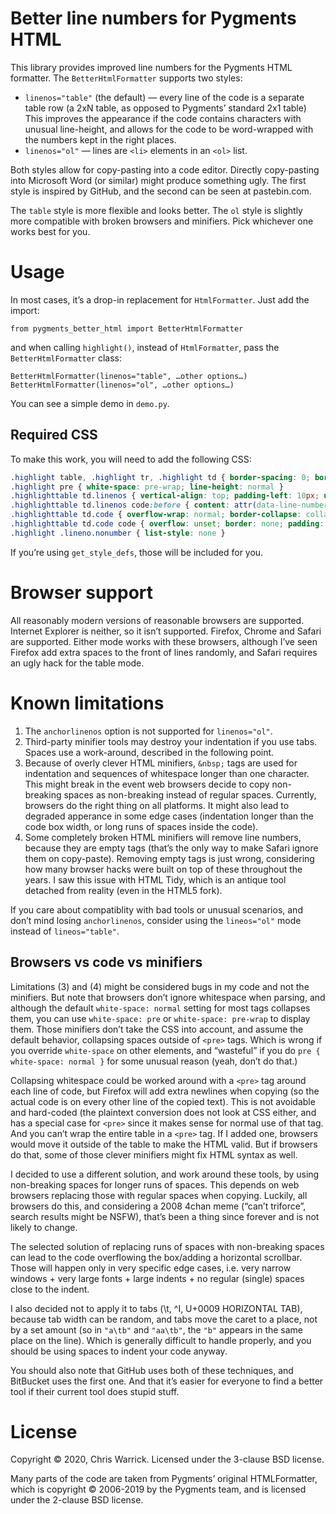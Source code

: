 Better line numbers for Pygments HTML
=====================================

This library provides improved line numbers for the Pygments HTML formatter. The `BetterHtmlFormatter` supports two styles:

* `linenos="table"` (the default) — every line of the code is a separate table row (a 2xN table, as opposed to Pygments’ standard 2x1 table) This improves the appearance if the code contains characters with unusual line-height, and allows for the code to be word-wrapped with the numbers kept in the right places.
* `linenos="ol"` — lines are `<li>` elements in an `<ol>` list.

Both styles allow for copy-pasting into a code editor. Directly copy-pasting into Microsoft Word (or similar) might produce something ugly. The first style is inspired by GitHub, and the second can be seen at pastebin.com.

The `table` style is more flexible and looks better. The `ol` style is slightly more compatible with broken browsers and minifiers. Pick whichever one works best for you.

Usage
=====

In most cases, it’s a drop-in replacement for `HtmlFormatter`. Just add the import:

    from pygments_better_html import BetterHtmlFormatter

and when calling `highlight()`, instead of `HtmlFormatter`, pass the `BetterHtmlFormatter` class:

    BetterHtmlFormatter(linenos="table", …other options…)
    BetterHtmlFormatter(linenos="ol", …other options…)

You can see a simple demo in `demo.py`.

Required CSS
------------

To make this work, you will need to add the following CSS:

```css
.highlight table, .highlight tr, .highlight td { border-spacing: 0; border-collapse: collapse }
.highlight pre { white-space: pre-wrap; line-height: normal }
.highlighttable td.linenos { vertical-align: top; padding-left: 10px; user-select: none; -webkit-user-select: none }
.highlighttable td.linenos code:before { content: attr(data-line-number) }
.highlighttable td.code { overflow-wrap: normal; border-collapse: collapse }
.highlighttable td.code code { overflow: unset; border: none; padding: 0; margin: 0; white-space: pre-wrap; line-height: unset; background: none }
.highlight .lineno.nonumber { list-style: none }
```

If you’re using ``get_style_defs``, those will be included for you.

Browser support
===============

All reasonably modern versions of reasonable browsers are supported. Internet Explorer is neither, so it isn’t supported. Firefox, Chrome and Safari are supported. Either mode works with these browsers, although I’ve seen Firefox add extra spaces to the front of lines randomly, and Safari requires an ugly hack for the table mode.

Known limitations
=================

1. The `anchorlinenos` option is not supported for `linenos="ol"`.
2. Third-party minifier tools may destroy your indentation if you use tabs. Spaces use a work-around, described in the following point.
3. Because of overly clever HTML minifiers, `&nbsp;` tags are used for indentation and sequences of whitespace longer than one character. This might break in the event web browsers decide to copy non-breaking spaces as non-breaking instead of regular spaces. Currently, browsers do the right thing on all platforms. It might also lead to degraded apperance in some edge cases (indentation longer than the code box width, or long runs of spaces inside the code).
4. Some completely broken HTML minifiers will remove line numbers, because they are empty tags (that’s the only way to make Safari ignore them on copy-paste). Removing empty tags is just wrong, considering how many browser hacks were built on top of these throughout the years. I saw this issue with HTML Tidy, which is an antique tool detached from reality (even in the HTML5 fork).

If you care about compatiblity with bad tools or unusual scenarios, and don’t mind losing `anchorlinenos`, consider using the `lineos="ol"` mode instead of `lineos="table"`.

Browsers vs code vs minifiers
-----------------------------

Limitations (3) and (4) might be considered bugs in my code and not the minifiers. But note that browsers don’t ignore whitespace when parsing, and although the default `white-space: normal` setting for most tags collapses them, you can use `white-space: pre` or `white-space: pre-wrap` to display them. Those minifiers don’t take the CSS into account, and assume the default behavior, collapsing spaces outside of `<pre>` tags. Which is wrong if you override `white-space` on other elements, and “wasteful” if you do `pre { white-space: normal }` for some unusual reason (yeah, don’t do that.)

Collapsing whitespace could be worked around with a `<pre>` tag around each line of code, but Firefox will add extra newlines when copying (so the actual code is on every other line of the copied text). This is not avoidable and hard-coded (the plaintext conversion does not look at CSS either, and has a special case for `<pre>` since it makes sense for normal use of that tag. And you can’t wrap the entire table in a `<pre>` tag. If I added one, browsers would move it outside of the table to make the HTML valid. But if browsers do that, some of those clever minifiers might fix HTML syntax as well.

I decided to use a different solution, and work around these tools, by using non-breaking spaces for longer runs of spaces. This depends on web browsers replacing those with regular spaces when copying. Luckily, all browsers do this, and considering a 2008 4chan meme (“can’t triforce”, search results might be NSFW), that’s been a thing since forever and is not likely to change.

The selected solution of replacing runs of spaces with non-breaking spaces can lead to the code overflowing the box/adding a horizontal scrollbar. Those will happen only in very specific edge cases, i.e. very narrow windows + very large fonts + large indents + no regular (single) spaces close to the indent.

I also decided not to apply it to tabs (\t, ^I, U+0009 HORIZONTAL TAB), because tab width can be random, and tabs move the caret to a place, not by a set amount (so in `"a\tb"` and `"aa\tb"`, the `"b"` appears in the same place on the line). Which is generally difficult to handle properly, and you should be using spaces to indent your code anyway.

You should also note that GitHub uses both of these techniques, and BitBucket uses the first one. And that it’s easier for everyone to find a better tool if their current tool does stupid stuff.

License
=======

Copyright © 2020, Chris Warrick. Licensed under the 3-clause BSD license.

Many parts of the code are taken from Pygments’ original HTMLFormatter, which is copyright © 2006-2019 by the Pygments team, and is licensed under the 2-clause BSD license.
